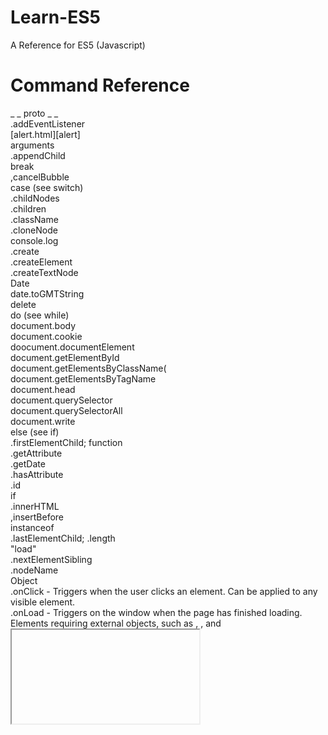 # Learn-ES5
A Reference for ES5 (Javascript)

# Command Reference
_ _ proto _ _\
.addEventListener\
[alert.html][alert]\
arguments\
.appendChild\
break\
,cancelBubble\
case (see switch)\
.childNodes\
.children\
.className\
.cloneNode\
console.log\
.create\
.createElement\
.createTextNode\
Date\
date.toGMTString\
delete\
do (see while)\
document.body\
document.cookie\
doocument.documentElement\
document.getElementById\
document.getElementsByClassName(\
document.getElementsByTagName\
document.head\
document.querySelector\
document.querySelectorAll\
document.write\
else (see if)\
.firstElementChild;
function\
.getAttribute\
.getDate\
.hasAttribute\
.id\
if\
.innerHTML\
,insertBefore\
instanceof\
.lastElementChild;
.length\
"load"\
.nextElementSibling\
.nodeName\
Object\
.onClick - Triggers when the user clicks an element. Can be applied to any visible element.\
.onLoad - Triggers on the window when the page has finished loading. Elements requiring external objects, such as <img>, <link>, and <iframe>, also have this event.\
.onMouseOver - Triggers when the user moves the mouse pointer onto an element.\
.onMouseOut - Triggers when the user moves the mouse pointer out of an element.\
.onSubmit - Triggers on <form> element when a form is submitted.\
.onFocus - Triggers when an element gains input focus. Most often used with form elements.\
.onBlur - Triggers when input focus is lost. Most often used with form elements.\
.parentNode\
parseFloat\
parseInt\
pop\
.previousElementSibling\
push\
.prototype\
.removeChild\
.removeEventListener\
replaceChild\
return\
.setAttribute\
.setDate\
.split\
.style.backgroundColor \
switch\
sum\
.tagName\
,target\
.textContent\
.toLowerCase\
.toUpperCase\
.type\
typeof\
unescape\
var\
while\
window.setTimeout\
window.event

# Syntax

Comments\
Escape Characters\
Operators

# Features

Constructor Functions\
Objects\
Object Literals\
Object Methods\
Object Properties
